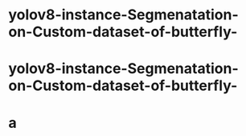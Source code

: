 # yolov8-instance-Segmenatation-on-Custom-dataset-of-butterfly-
# yolov8-instance-Segmenatation-on-Custom-dataset-of-butterfly-
# a
